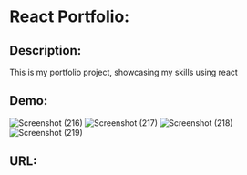 # React Portfolio: 


## Description: 
This is my portfolio project, showcasing  my skills using react


## Demo: 
![Screenshot (216)](https://user-images.githubusercontent.com/80322588/128642210-d6f1d2e4-4ffc-4b93-a4da-d89ac9e22d5d.png)
![Screenshot (217)](https://user-images.githubusercontent.com/80322588/128642213-9b48816f-bb3d-4fa9-ba62-dc2c0f5e0bb3.png)
![Screenshot (218)](https://user-images.githubusercontent.com/80322588/128642216-67eac179-7fff-4505-81bd-583b3520a9db.png)
![Screenshot (219)](https://user-images.githubusercontent.com/80322588/128642221-1287b2b8-a012-4cf8-a3c6-533854fd5653.png)


## URL: 

